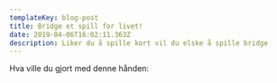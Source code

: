 ```yaml
---
templateKey: blog-post
title: Bridge et spill for livet!
date: 2019-04-06T16:02:11.363Z
description: Liker du å spille kort vil du elske å spille bridge
---
```

Hva ville du gjort med denne hånden:
